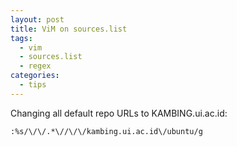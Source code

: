 ```yaml
---
layout: post
title: ViM on sources.list
tags:
  - vim
  - sources.list
  - regex
categories:
  - tips
---
```


Changing all default repo URLs to KAMBING.ui.ac.id:

```console
:%s/\/\/.*\//\/\/kambing.ui.ac.id\/ubuntu/g
```

